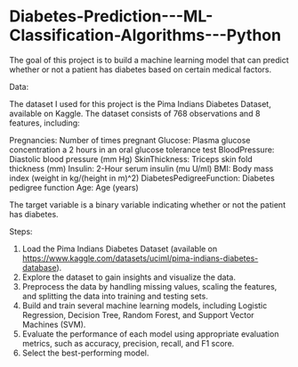 # Diabetes-Prediction---ML-Classification-Algorithms---Python
The goal of this project is to build a machine learning model that can predict whether or not a patient has diabetes based on certain medical factors.

Data:

The dataset I used for this project is the Pima Indians Diabetes Dataset, available on Kaggle. The dataset consists of 768 observations and 8 features, including:

Pregnancies: Number of times pregnant
Glucose: Plasma glucose concentration a 2 hours in an oral glucose tolerance test
BloodPressure: Diastolic blood pressure (mm Hg)
SkinThickness: Triceps skin fold thickness (mm)
Insulin: 2-Hour serum insulin (mu U/ml)
BMI: Body mass index (weight in kg/(height in m)^2)
DiabetesPedigreeFunction: Diabetes pedigree function
Age: Age (years)

The target variable is a binary variable indicating whether or not the patient has diabetes.

Steps:

1. Load the Pima Indians Diabetes Dataset (available on https://www.kaggle.com/datasets/uciml/pima-indians-diabetes-database).
2. Explore the dataset to gain insights and visualize the data.
3. Preprocess the data by handling missing values, scaling the features, and splitting the data into training and testing sets.
4. Build and train several machine learning models, including Logistic Regression, Decision Tree, Random Forest, and Support Vector Machines (SVM).
5. Evaluate the performance of each model using appropriate evaluation metrics, such as accuracy, precision, recall, and F1 score.
6. Select the best-performing model.
